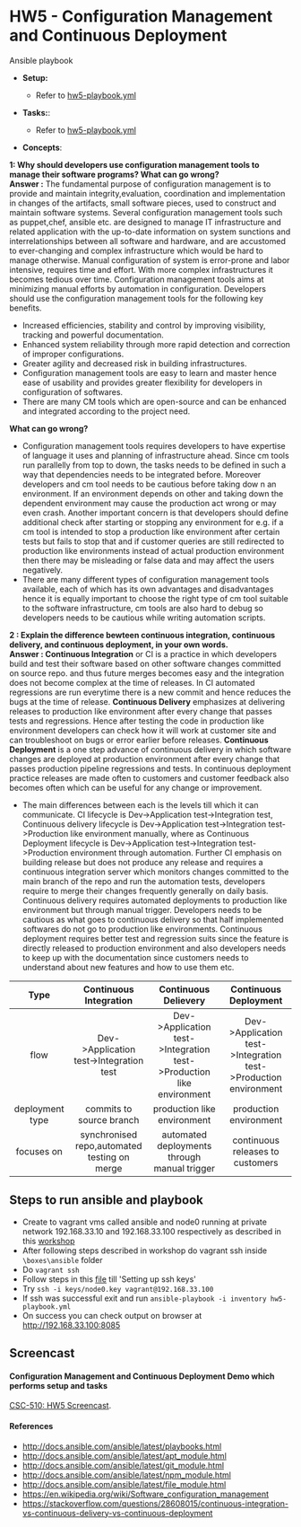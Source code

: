 # HW5 - Configuration Management and Continuous Deployment

Ansible playbook
* **Setup:** 
    * Refer to [hw5-playbook.yml](hw5-playbook.yml)
    
* **Tasks:**:
    * Refer to [hw5-playbook.yml](hw5-playbook.yml)

* **Concepts**:

**1: Why should developers use configuration management tools to manage their software programs? What can go wrong?**<br />
**Answer :** The fundamental purpose of configuration management is to provide and maintain integrity,evaluation, coordination and implementation in changes of the artifacts, small software pieces, used to construct and maintain software systems. Several configuration management tools such as puppet,chef, ansible etc. are designed to manage IT infrastructure and related application with the up-to-date information on system sunctions and interrelationships between all software and hardware, and are accustomed to ever-changing and complex infrastructure which would be hard to manage otherwise.
Manual configuration of system is error-prone and labor intensive, requires time and effort. With more complex infrastructures it becomes tedious over time. Configuration management tools aims at minimizing manual efforts by automation in configuration. Developers should use the configuration management tools for the following key benefits.
   * Increased efficiencies, stability and control by improving visibility, tracking and powerful documentation.
   * Enhanced system reliability through more rapid detection and correction of improper configurations.
   * Greater agility and decreased risk in building infrastructures.
   * Configuration management tools are easy to learn and master hence ease of usability and provides greater flexibility for developers      in configuration of softwares.
   * There are many CM tools which are open-source and can be enhanced and integrated according to the project need.

**What can go wrong?**
* Configuration management tools requires developers to have expertise of language it uses and planning of infrastructure ahead. Since cm tools run parallelly from top to down, the tasks needs to be defined in such a way that dependencies needs to be integrated before.
Moreover developers and cm tool needs to be cautious before taking dow
n an environment. If an environment depends on other and taking down the dependent environment may cause the production act wrong or may even crash. 
Another important concern is that developers should define additional check after starting or stopping any environment for e.g. if a cm tool is intended to stop a production like environment after certain tests but fails to stop that and if customer queries are still redirected to production like environments instead of actual production environment then there may be misleading or false data and may affect the users negatively.
* There are many different types of configuration management tools available, each of which has its own advantages and disadvantages hence it is equally important to choose the right type of cm tool suitable to the software infrastructure, cm tools are also hard to debug so developers needs to be cautious while writing automation scripts.

**2 : Explain the difference bewteen continuous integration, continuous delivery, and continuous deployment, in your own words.**<br />
**Answer : Continuous Integration** or CI is a practice in which developers build and test their software based on other software changes committed on source repo. and thus future merges becomes easy and the integration does not become complex at the time of releases. In CI automated regressions are run everytime there is a new commit and hence reduces the bugs at the time of release.
**Continuous Delivery** emphasizes at delivering releases to production like environment after every change that passes tests and regressions. Hence after testing the code in production like environment developers can check how it will work at customer site and can troubleshoot on bugs or error earlier before releases.
**Continuous Deployment** is a one step advance of continuous delivery in which software changes are deployed at production environment after every change that passes production pipeline regressions and tests. In continuous deployment practice releases are made often to customers and customer feedback also becomes often which can be useful for any change or improvement.

* The main differences between each is the levels till which it can communicate. CI lifecycle is Dev->Application test->Integration test, Continuous delivery lifecycle is Dev->Application test->Integration test->Production like environment manually, where as Continuous Deployment lifecycle is Dev->Application test->Integration test->Production environment through automation.
Further CI emphasis on building release but does not produce any release and requires a continuous integration server which monitors changes committed to the main branch of the repo and run the automation tests, developers require to merge their changes frequently generally on daily basis. Continuous delivery requires automated deployments to production like environment but through manual trigger. Developers needs to be cautious as what goes to continuous delivery so that half implemented softwares do not go to production like environments. Continuous deployment requires better test and regression suits since the feature is directly released to production environment and also developers needs to keep up with the documentation since customers needs to understand about new features and how to use them etc.

|Type| Continuous Integration | Continuous Delievery | Continuous Deployment |
|:---:|:----------------------:|:--------------------:|:---------------------:|
|flow|Dev->Application test->Integration test|Dev->Application test->Integration test->Production like environment|Dev->Application test->Integration test->Production environment|
|deployment type|commits to source branch|production like environment|production environment|
|focuses on|synchronised repo,automated testing on merge|automated deployments through manual trigger|continuous releases to customers|

## Steps to run ansible and playbook
* Create to vagrant vms called ansible and node0 running at private network 192.168.33.10 and 192.168.33.100 respectively as described in this [workshop](https://github.com/CSC-DevOps/CM/blob/master/VM.md)
* After following steps described in workshop do vagrant ssh inside `\boxes\ansible` folder
* Do `vagrant ssh`
* Follow steps in this [file](https://github.com/CSC-DevOps/CM/blob/master/Ansible.md) till 'Setting up ssh keys'
* Try `ssh -i keys/node0.key vagrant@192.168.33.100`
* If ssh was successful exit and run `ansible-playbook -i inventory hw5-playbook.yml`
* On success you can check output on browser at http://192.168.33.100:8085

## Screencast
#### Configuration Management and Continuous Deployment Demo which performs setup and tasks<br />
[CSC-510: HW5 Screencast](https://youtu.be/FW63sGpN8yw).

#### References
* http://docs.ansible.com/ansible/latest/playbooks.html
* http://docs.ansible.com/ansible/latest/apt_module.html
* http://docs.ansible.com/ansible/latest/git_module.html
* http://docs.ansible.com/ansible/latest/npm_module.html
* http://docs.ansible.com/ansible/latest/file_module.html
* https://en.wikipedia.org/wiki/Software_configuration_management
* https://stackoverflow.com/questions/28608015/continuous-integration-vs-continuous-delivery-vs-continuous-deployment
